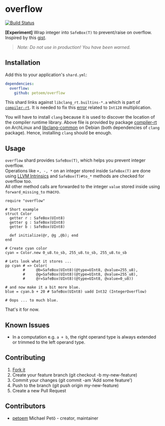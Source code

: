 # overflow

[![Build Status](https://travis-ci.org/petoem/overflow.svg?branch=master)](https://travis-ci.org/petoem/overflow)

**[Experiment]** Wrap integer into `SafeBox(T)` to prevent/raise on overflow. Inspired by this [gist](https://gist.github.com/endSly/3226a22f91689e7eae338fd647d6c785).

> *Note: Do not use in production! You have been warned.*

## Installation

Add this to your application's `shard.yml`:

```yaml
dependencies:
  overflow:
    github: petoem/overflow
```

This shard links against `libclang_rt.builtins-*.a` which is part of [`compiler-rt`](https://compiler-rt.llvm.org/). It is needed to fix this [error](https://travis-ci.org/petoem/overflow/builds/382581073#L553) related to `Int128` multiplication.

You will have to install `clang` because it is used to discover the location of the compiler runtime library. Above file is provided by package [compiler-rt](https://www.archlinux.org/packages/extra/x86_64/compiler-rt/) on ArchLinux and [libclang-common](https://packages.debian.org/stretch/libclang-common-3.9-dev) on Debian (both dependencies of `clang` package). Hence, installing `clang` should be enough.

## Usage

`overflow` shard provides `SafeBox(T)`, which helps you prevent integer overflow.  
Operations like `+, -, *` on an integer stored inside `SafeBox(T)` are done using [LLVM Intrinsics](https://llvm.org/docs/LangRef.html#arithmetic-with-overflow-intrinsics) and `SafeBox(T)#to_*` methods are checked for overflow too.  
All other method calls are forwarded to the integer `value` stored inside using `forward_missing_to` macro.
```crystal
require "overflow"

# Short example
struct Color
  getter r : SafeBox(UInt8)
  getter g : SafeBox(UInt8)
  getter b : SafeBox(UInt8)

  def initialize(@r, @g ,@b); end
end

# Create cyan color
cyan = Color.new 0_u8.to_sb, 255_u8.to_sb, 255_u8.to_sb

# Lets look what it stores ...
pp cyan # => Color(
        #     @b=SafeBox(UInt8)(@type=UInt8, @value=255_u8),
        #     @g=SafeBox(UInt8)(@type=UInt8, @value=255_u8),
        #     @r=SafeBox(UInt8)(@type=UInt8, @value=0_u8))

# and now make it a bit more blue.
blue = cyan.b + 20 # SafeBox(UInt8) uadd Int32 (IntegerOverflow)

# Oops ... to much blue.
```

That's it for now.

## Known Issues

- In a computation e.g. `a + b`, the right operand type is always extended or trimmed to the left operand type.

## Contributing

1. [Fork it](https://github.com/petoem/overflow/fork)
2. Create your feature branch (git checkout -b my-new-feature)
3. Commit your changes (git commit -am 'Add some feature')
4. Push to the branch (git push origin my-new-feature)
5. Create a new Pull Request

## Contributors

- [petoem](https://github.com/petoem) Michael Petö - creator, maintainer
